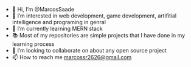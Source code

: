 - 👋 Hi, I’m @MarcosSaade
- 👀 I’m interested in web development, game development, artifitial intelligence and programing in genral
- 🌱 I’m currently learning MERN stack
- 📚 Most of my repositories are simple projects that I have done in my learning process
- 💞️ I’m looking to collaborate on about any open source project
- 📫 How to reach me marcossr2626@gmail.com
